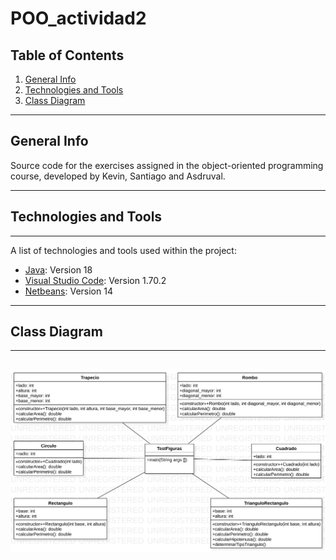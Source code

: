 # POO_actividad2

## Table of Contents 
1. [General Info](#general-info)
2. [Technologies and Tools](#technologies-and-tools)
3. [Class Diagram](#class-diagram)
***

## General Info
Source code for the exercises assigned in the object-oriented programming course, developed by Kevin, Santiago and Asdruval.
***
## Technologies and Tools
***
A list of technologies and tools used within the project:
* [Java](https://www.oracle.com/java/technologies/downloads/#jdk18-windows): Version 18
* [Visual Studio Code](https://code.visualstudio.com/download): Version 1.70.2
* [Netbeans](https://netbeans.apache.org/download/nb14/nb14.html): Version 14
***
## Class Diagram
***
![UML_ss_1](https://github.com/kblandonv/POO_actividad2/blob/22b7c9c791a81426108a51061312f2efeeb567e2/UML_Figuras_Geometricas.svg)
-